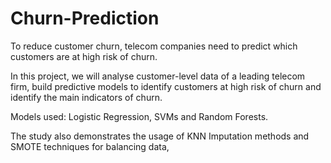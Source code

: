 # Churn-Prediction
To reduce customer churn, telecom companies need to predict which customers are at high risk of churn.

In this project, we will analyse customer-level data of a leading telecom firm, build predictive models to identify customers at high risk of churn and identify the main indicators of churn.

Models used: Logistic Regression, SVMs and Random Forests. 

The study also demonstrates the usage of KNN Imputation methods and SMOTE techniques for balancing data,
